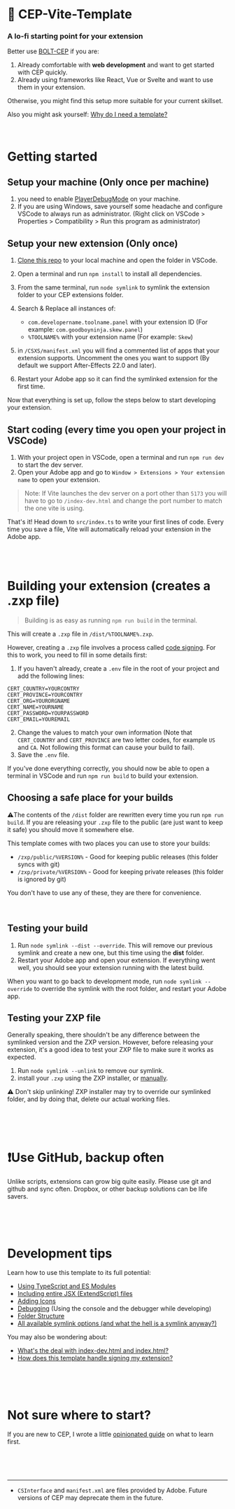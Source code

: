 # 🌼  CEP-Vite-Template
### A lo-fi starting point for your extension
Better use [BOLT-CEP](https://github.com/hyperbrew/bolt-cep) if you are:
1. Already comfortable with **web development** and want to get started with CEP quickly.
2. Already using frameworks like React, Vue or Svelte and want to use them in your extension.

Otherwise, you might find this setup more suitable for your current skillset.

Also you might ask yourself: [Why do I need a template?](/.github/why.md)

<br>

# Getting started

## Setup your machine (Only once per machine)
1. you need to enable  [PlayerDebugMode](https://github.com/Adobe-CEP/CEP-Resources/blob/master/CEP_8.x/Documentation/CEP%208.0%20HTML%20Extension%20Cookbook.md#debugging-unsigned-extensions) on your machine.
2. If you are using Windows, save yourself some headache and configure VSCode to always run as administrator. (Right click on VSCode > Properties > Compatibility > Run this program as administrator)

## Setup your new extension (Only once)

1. [Clone this repo](https://docs.github.com/en/desktop/contributing-and-collaborating-using-github-desktop/adding-and-cloning-repositories/cloning-a-repository-from-github-to-github-desktop) to your local machine and open the folder in VSCode.
2. Open a terminal and run `npm install` to install all dependencies.
3. From the same terminal, run `node symlink` to symlink the extension folder to your CEP extensions folder.
4. Search & Replace all instances of:
    - `com.developername.toolname.panel` with your extension ID (For example: `com.goodboyninja.skew.panel`)
    - `%TOOLNAME%` with your extension name (For example: `Skew`)

5. in `/CSXS/manifest.xml` you will find a commented list of apps that your extension supports. Uncomment the ones you want to support (By default we support After-Effects 22.0 and later).
6. Restart your Adobe app so it can find the symlinked extension for the first time.

Now that everything is set up, follow the steps below to start developing your extension.

## Start coding (every time you open your project in VSCode)
1. With your project open in VSCode, open a terminal and run `npm run dev` to start the dev server.
3. Open your Adobe app and go to `Window > Extensions > Your extension name` to open your extension.

> Note: If Vite launches the dev server on a port other than `5173` you will have to go to `/index-dev.html` and change the port number to match the one vite is using.

That's it!
Head down to `src/index.ts` to write your first lines of code. Every time you save a file, Vite will automatically reload your extension in the Adobe app.





<br/>
<br/>

# Building your extension (creates a .zxp file)
> Building is as easy as running `npm run build` in the terminal.

This will create a `.zxp` file in `/dist/%TOOLNAME%.zxp`.



However, creating a `.zxp` file involves a process called [code signing](https://en.wikipedia.org/wiki/Code_signing). For this to work, you need to fill in some details first:

1. If you haven't already, create a `.env` file in the root of your project and add the following lines:
```
CERT_COUNTRY=YOURCONTRY
CERT_PROVINCE=YOURCONTRY
CERT_ORG=YOURORGNAME
CERT_NAME=YOURNAME
CERT_PASSWORD=YOURPASSWORD
CERT_EMAIL=YOUREMAIL
```
2. Change the values to match your own information (Note that `CERT_COUNTRY` and `CERT_PROVINCE` are two letter codes, for example `US` and `CA`. Not following this format can cause your build to fail).
3. Save the `.env` file.


If you've done everything correctly, you should now be able to open a terminal in VSCode and run `npm run build` to build your extension.


## Choosing a safe place for your builds

⚠️The contents of the `/dist` folder are rewritten every time you run `npm run build`. If you are releasing your `.zxp` file to the public (are just want to keep it safe) you should move it somewhere else.

This template comes with two places you can use to store your builds:

- `/zxp/public/%VERSION%` - Good for keeping public releases (this folder syncs with git)
- `/zxp/private/%VERSION%` - Good for keeping private releases (this folder is ignored by git)

You don't have to use any of these, they are there for convenience.

<br>

## Testing your build
1. Run `node symlink --dist --override`. This will remove our previous symlink and create a new one, but this time using the **dist** folder.
2. Restart your Adobe app and open your extension. If everything went well, you should see your extension running with the latest build.

When you want to go back to development mode, run `node symlink --override` to override the symlink with the root folder, and restart your Adobe app.


## Testing your ZXP file
Generally speaking, there shouldn't be any difference between the symlinked version and the ZXP version. However, before releasing your extension, it's a good idea to test your ZXP file to make sure it works as expected.

1. Run `node symlink --unlink` to remove our symlink.
2. install your `.zxp` using the ZXP installer, or [manually](https://motionbro.net/help/extension-troubleshooting/how-to-install-an-extension-for-adobe-without-creative-cloud-app/#manual-installation).



⚠️ Don't skip unlinking! ZXP installer may try to override our symlinked folder, and by doing that, delete our actual working files. 







<br/>
<br/>
<br/>

# ❗Use GitHub, backup often
Unlike scripts, extensions can grow big quite easily. Please use git and github and sync often. Dropbox, or other backup solutions can be life savers.

<br/>
<br/>
<br/>



# Development tips
Learn how to use this template to its full potential:

- [Using TypeScript and ES Modules](/.github/technologies.md)
- [Including entire JSX (ExtendScript) files](/.github/extendscript.md)
- [Adding Icons](/.github/icons.md)
- [Debugging](/.github/debugging.md) (Using the console and the debugger while developing)
- [Folder Structure](/.github/structure.md)
- [All available symlink options (and what the hell is a symlink anyway?)](/.github/symlink.md)

You may also be wondering about:
- [What's the deal with index-dev.html and index.html?](/.github/indexdev.md)
- [How does this template handle signing my extension?](/.github/signing.md)






<br/>
<br/>
<br/>

# Not sure where to start?
If you are new to CEP, I wrote a little [opinionated guide](https://github.com/GoodBoyNinja/Your-First-CEP-Panel) on what to learn first.

<br/>
<br/>
<br/>

---
* `CSInterface` and `manifest.xml` are files provided by Adobe. Future versions of CEP may deprecate them in the future.